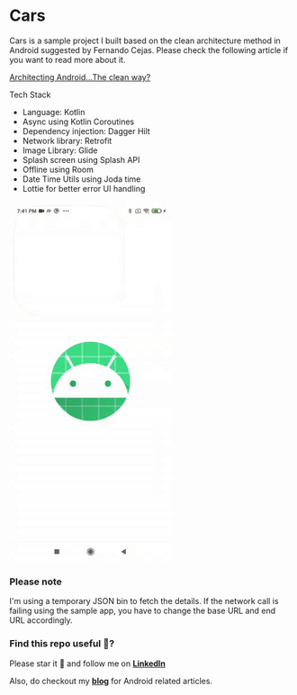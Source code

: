 # Cars
Cars is a sample project I built based on the clean architecture method in Android suggested by Fernando Cejas. Please check the following article if you want to read more about it. 

[Architecting Android...The clean way?](https://fernandocejas.com/2014/09/03/architecting-android-the-clean-way/)

Tech Stack

* Language: Kotlin
* Async using Kotlin Coroutines
* Dependency injection: Dagger Hilt
* Network library: Retrofit
* Image Library: Glide
* Splash screen using Splash API
* Offline using Room 
* Date Time Utils using Joda time 
* Lottie for better error UI handling

![Preview GIF](https://github.com/clint22/Cars/blob/main/previews/cars_clean_code.gif)

### Please note 

I'm using a temporary JSON bin to fetch the details. If the network call is failing using the sample app, you have to change the base URL and end URL accordingly. 

### Find this repo useful 🤟?
Please star it 🌟 and follow me on __[LinkedIn](https://www.linkedin.com/in/clint-paul-2504bba7/)__ 

Also, do checkout my __[blog](https://clintpauldev.com/)__ for Android related articles.

